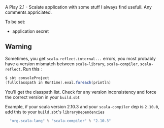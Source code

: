A Play 2.1 - Scalate application with some stuff I always find usefull. Any comments appriciated.

To be set:

- application secret

## Warning

Sometimes, you get `scala.reflect.internal...` errors, you most probably have a version mismatch between `scala-library`, `scala-compiler`, `scala-reflect`.
Run this :

```scala
$ sbt consoleProject
(fullClasspath in Runtime).eval.foreach(println)
```

You'll get the classpath list. Check for any version inconsistency and force the correct version in your `build.sbt`

Example, if your scala version 2.10.3 and your `scala-compiler` dep is `2.10.0`, add this to your `build.sbt`'s `libraryDependencies`

```scala
  "org.scala-lang" % "scala-compiler" % "2.10.3"
```
